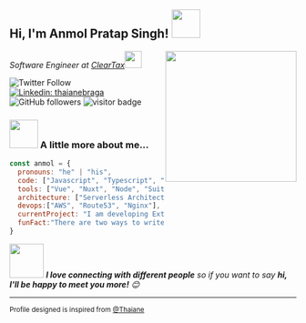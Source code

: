 <h2> Hi, I'm Anmol Pratap Singh! <img src="https://media.giphy.com/media/mGcNjsfWAjY5AEZNw6/giphy.gif" width="50"></h2>
<img align='right' src="https://media.giphy.com/media/M9gbBd9nbDrOTu1Mqx/giphy.gif" width="230">
<p><em>Software Engineer at <a href="http://www.cleartax.in">ClearTax</a><img src="https://media.giphy.com/media/WUlplcMpOCEmTGBtBW/giphy.gif" width="30"> 
</em></p>

![Twitter Follow](https://img.shields.io/twitter/follow/misteranmol?label=Follow)
[![Linkedin: thaianebraga](https://img.shields.io/badge/-anmol-blue?style=flat-square&logo=Linkedin&logoColor=white&link=https://www.linkedin.com/in/anmol-p-singh/)](https://www.linkedin.com/in/anmol-p-singh/)
![GitHub followers](https://img.shields.io/github/followers/anmol098?label=Follow&style=social)
<img src="https://visitor-badge.glitch.me/badge?page_id=anmol098.anmol098" alt="visitor badge"/>

### <img src="https://media.giphy.com/media/VgCDAzcKvsR6OM0uWg/giphy.gif" width="50"> A little more about me...  

```javascript
const anmol = {
  pronouns: "he" | "his",
  code: ["Javascript", "Typescript", "Python", "Java"],
  tools: ["Vue", "Nuxt", "Node", "SuiteScript", "flask", "MySql", "MongoDb", "Docker🐳", "firebase🔥"],
  architecture: ["Serverless Architecture", "Progressive web applications", "Single page applications"],
  devops:["AWS", "Route53", "Nginx"],
  currentProject: "I am developing Extension for NetSuite using SuiteScript2.0",
  funFact:"There are two ways to write error-free programs; only the third one works"
}
```

<img src="https://media.giphy.com/media/LnQjpWaON8nhr21vNW/giphy.gif" width="60"> <em><b>I love connecting with different people</b> so if you want to say <b>hi, I'll be happy to meet you more!</b> 😊</em>

---

<!--START_SECTION:waka-->
<!--END_SECTION:waka-->


<small>Profile designed is inspired from [@Thaiane](https://github.com/Thaiane)</small>
